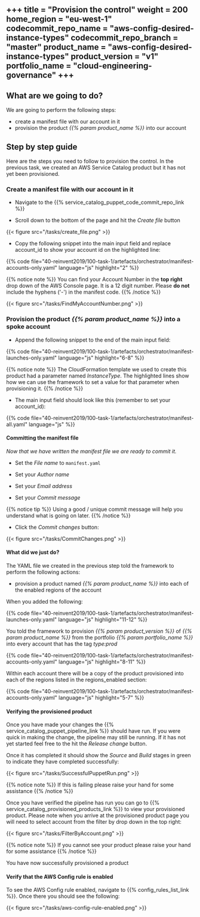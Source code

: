 +++
title = "Provision the control"
weight = 200
home_region = "eu-west-1"
codecommit_repo_name = "aws-config-desired-instance-types" 
codecommit_repo_branch = "master" 
product_name = "aws-config-desired-instance-types"
product_version = "v1"
portfolio_name = "cloud-engineering-governance"
+++
---


## What are we going to do?

We are going to perform the following steps:

- create a manifest file with our account in it
- provision the product _{{% param product_name %}}_ into our account

## Step by step guide

Here are the steps you need to follow to provision the control. In the previous task, we created an AWS Service Catalog product but it has not yet been provisioned.


### Create a manifest file with our account in it

- Navigate to the {{% service_catalog_puppet_code_commit_repo_link %}}

- Scroll down to the bottom of the page and hit the *Create file* button

{{< figure src="/tasks/create_file.png" >}}

- Copy the following snippet into the main input field and replace account_id to show your account id on the highlighted line:

{{% code file="40-reinvent2019/100-task-1/artefacts/orchestrator/manifest-accounts-only.yaml" language="js" highlight="2" %}}

{{% notice note %}}
You can find your Account Number in the __top right__ drop down of the AWS Console page. It is a 12 digit number. Please __do not__ include the hyphens ('-') in the manifest code.
{{% /notice %}}

{{< figure src="/tasks/FindMyAccountNumber.png" >}}


### Provision the product _{{% param product_name %}}_ into a spoke account
 
- Append the following snippet to the end of the main input field:

 {{% code file="40-reinvent2019/100-task-1/artefacts/orchestrator/manifest-launches-only.yaml" language="js" highlight="6-8" %}}
 
{{% notice note %}}
The CloudFormation template we used to create this product had a parameter named _InstanceType_. The highlighted lines 
show how we can use the framework to set a value for that parameter when provisioning it. 
{{% /notice %}}


- The main input field should look like this (remember to set your account_id):

 {{% code file="40-reinvent2019/100-task-1/artefacts/orchestrator/manifest-all.yaml" language="js" %}}


#### Committing the manifest file

_Now that we have written the manifest file we are ready to commit it._

- Set the *File name* to `manifest.yaml`

- Set your *Author name*
- Set your *Email address*
- Set your *Commit message*

{{% notice tip %}}
Using a good / unique commit message will help you understand what is going on later.
{{% /notice %}}


- Click the *Commit changes* button:

{{< figure src="/tasks/CommitChanges.png" >}}


#### What did we just do?

The YAML file we created in the previous step told the framework to perform the following actions:

- provision a product named _{{% param product_name %}}_ into each of the enabled regions of the account

When you added the following:

{{% code file="40-reinvent2019/100-task-1/artefacts/orchestrator/manifest-launches-only.yaml" language="js" highlight="11-12" %}}

You told the framework to provision _{{% param product_version %}}_ of _{{% param product_name %}}_ from the portfolio 
_{{% param portfolio_name %}}_ into every account that has the tag _type:prod_

{{% code file="40-reinvent2019/100-task-1/artefacts/orchestrator/manifest-accounts-only.yaml" language="js" highlight="8-11" %}}

Within each account there will be a copy of the product provisioned into each of the regions listed in the 
regions_enabled section:

{{% code file="40-reinvent2019/100-task-1/artefacts/orchestrator/manifest-accounts-only.yaml" language="js" highlight="5-7" %}}

#### Verifying the provisioned product


Once you have made your changes the {{% service_catalog_puppet_pipeline_link %}} should have run. If you were quick in making the change, the pipeline 
may still be running.  If it has not yet started feel free to the hit the *Release change* button.

Once it has completed it should show the *Source* and *Build* stages in green to indicate they have completed 
successfully:

{{< figure src="/tasks/SuccessfulPuppetRun.png" >}}


{{% notice note %}}
If this is failing please raise your hand for some assistance
{{% /notice %}}

Once you have verified the pipeline has run you can go to {{% service_catalog_provisioned_products_link %}} to view your 
provisioned product.  Please note when you arrive at the provisioned product page you will need to select account from 
the filter by drop down in the top right:

{{< figure src="/tasks/FilterByAccount.png" >}}

{{% notice note %}}
If you cannot see your product please raise your hand for some assistance
{{% /notice %}}

You have now successfully provisioned a product

#### Verify that the AWS Config rule is enabled

To see the AWS Config rule enabled, navigate to {{% config_rules_list_link %}}.  Once there you should see the 
following:

{{< figure src="/tasks/aws-config-rule-enabled.png" >}}


